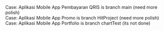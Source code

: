 Case: Aplikasi Mobile App Pembayaran QRIS is branch main (need more polish)<br />
Case: Aplikasi Mobile App Promo is branch HitProject (need more polish)<br />
Case: Aplikasi Mobile App Portfolio is branch chartTest (its not done)<br />
